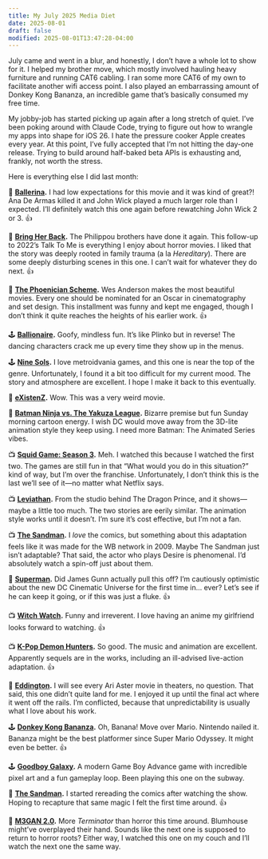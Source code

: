 ```yaml
---
title: My July 2025 Media Diet
date: 2025-08-01
draft: false
modified: 2025-08-01T13:47:28-04:00
---
```


July came and went in a blur, and honestly, I don’t have a whole lot to show for it. I helped my brother move, which mostly involved hauling heavy furniture and running CAT6 cabling. I ran some more CAT6 of my own to facilitate another wifi access point. I also played an embarrassing amount of Donkey Kong Bananza, an incredible game that’s basically consumed my free time.

My jobby-job has started picking up again after a long stretch of quiet. I’ve been poking around with Claude Code, trying to figure out how to wrangle my apps into shape for iOS 26. I hate the pressure cooker Apple creates every year. At this point, I’ve fully accepted that I’m not hitting the day-one release. Trying to build around half-baked beta APIs is exhausting and, frankly, not worth the stress.

Here is everything else I did last month:

🍿 **[Ballerina](https://en.wikipedia.org/wiki/Ballerina_(2025_film)).** I had low expectations for this movie and it was kind of great?! Ana De Armas killed it and John Wick played a much larger role than I expected. I’ll definitely watch this one again before rewatching John Wick 2 or 3. 👍

🍿 **[Bring Her Back](https://en.wikipedia.org/wiki/Bring_Her_Back).** The Philippou brothers have done it again. This follow-up to 2022’s Talk To Me is everything I enjoy about horror movies. I liked that the story was deeply rooted in family trauma (a la _Hereditary_). There are some deeply disturbing scenes in this one. I can’t wait for whatever they do next. 👍

🍿 **[The Phoenician Scheme](https://en.wikipedia.org/wiki/The_Phoenician_Scheme).** Wes Anderson makes the most beautiful movies. Every one should be nominated for an Oscar in cinematography and set design. This installment was funny and kept me engaged, though I don’t think it quite reaches the heights of his earlier work. 👍

🕹️ **[Ballionaire](https://en.wikipedia.org/wiki/Ballionaire).** Goofy, mindless fun. It’s like Plinko but in reverse! The dancing characters crack me up every time they show up in the menus.

🕹️ **[Nine Sols](https://en.wikipedia.org/wiki/Nine_Sols).** I love metroidvania games, and this one is near the top of the genre. Unfortunately, I found it a bit too difficult for my current mood. The story and atmosphere are excellent. I hope I make it back to this eventually.

🍿 **[eXistenZ](https://en.wikipedia.org/wiki/Existenz).** Wow. This was a very weird movie.

🍿 **[Batman Ninja vs. The Yakuza League](https://en.wikipedia.org/wiki/Batman_Ninja_vs._Yakuza_League).** Bizarre premise but fun Sunday morning cartoon energy. I wish DC would move away from the 3D-lite animation style they keep using. I need more Batman: The Animated Series vibes.

📺 **[Squid Game: Season 3](https://en.wikipedia.org/wiki/Squid_Game).** Meh. I watched this because I watched the first two. The games are still fun in that “What would you do in this situation?” kind of way, but I’m over the franchise. Unfortunately, I don’t think this is the last we’ll see of it—no matter what Netflix says.

📺 **[Leviathan](https://en.wikipedia.org/wiki/Leviathan_(TV_series)).** From the studio behind The Dragon Prince, and it shows—maybe a little too much. The two stories are eerily similar. The animation style works until it doesn’t. I’m sure it’s cost effective, but I’m not a fan.

📺 **[The Sandman](https://en.wikipedia.org/wiki/The_Sandman_(TV_series)).** I _love_ the comics, but something about this adaptation feels like it was made for the WB network in 2009. Maybe The Sandman just isn’t adaptable? That said, the actor who plays Desire is phenomenal. I’d absolutely watch a spin-off just about them.

🍿 **[Superman](https://en.wikipedia.org/wiki/Superman_(2025_film)).** Did James Gunn actually pull this off? I’m cautiously optimistic about the new DC Cinematic Universe for the first time in… ever? Let’s see if he can keep it going, or if this was just a fluke. 👍

📺 **[Witch Watch](https://en.wikipedia.org/wiki/Witch_Watch).** Funny and irreverent. I love having an anime my girlfriend looks forward to watching. 👍

📺 **[K-Pop Demon Hunters](https://en.wikipedia.org/wiki/K-Pop_Demon_Hunters).** So good. The music and animation are excellent. Apparently sequels are in the works, including an ill-advised live-action adaptation. 👍

🍿 **[Eddington](https://en.wikipedia.org/wiki/Eddington_(film)).** I will see every Ari Aster movie in theaters, no question. That said, this one didn’t quite land for me. I enjoyed it up until the final act where it went off the rails. I’m conflicted, because that unpredictability is usually what I love about his work.

🕹️ **[Donkey Kong Bananza](https://en.wikipedia.org/wiki/Donkey_Kong_Bananza).** Oh, Banana! Move over Mario. Nintendo nailed it. Bananza might be the best platformer since Super Mario Odyssey. It might even be better. 👍

🕹️ **[Goodboy Galaxy](https://en.wikipedia.org/wiki/Goodboy_Galaxy).** A modern Game Boy Advance game with incredible pixel art and a fun gameplay loop. Been playing this one on the subway.

📖 **[The Sandman](https://en.wikipedia.org/wiki/The_Sandman_(comic_book)).** I started rereading the comics after watching the show. Hoping to recapture that same magic I felt the first time around. 👍

🍿 **[M3GAN 2.0](https://en.wikipedia.org/wiki/M3GAN_2.0).** More _Terminator_ than horror this time around. Blumhouse might’ve overplayed their hand. Sounds like the next one is supposed to return to horror roots? Either way, I watched this one on my couch and I’ll watch the next one the same way.